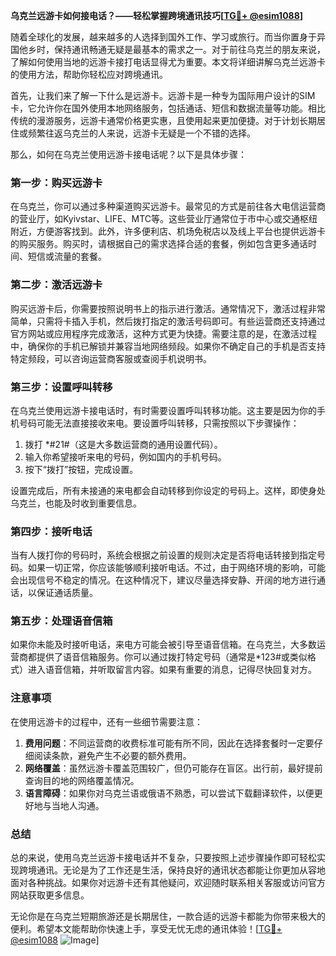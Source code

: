 **乌克兰远游卡如何接电话？——轻松掌握跨境通讯技巧[[TG💪+ @esim1088](https://t.me/s/esim1088)]**

随着全球化的发展，越来越多的人选择到国外工作、学习或旅行。而当你置身于异国他乡时，保持通讯畅通无疑是最基本的需求之一。对于前往乌克兰的朋友来说，了解如何使用当地的远游卡接打电话显得尤为重要。本文将详细讲解乌克兰远游卡的使用方法，帮助你轻松应对跨境通讯。

首先，让我们来了解一下什么是远游卡。远游卡是一种专为国际用户设计的SIM卡，它允许你在国外使用本地网络服务，包括通话、短信和数据流量等功能。相比传统的漫游服务，远游卡通常价格更实惠，且使用起来更加便捷。对于计划长期居住或频繁往返乌克兰的人来说，远游卡无疑是一个不错的选择。

那么，如何在乌克兰使用远游卡接电话呢？以下是具体步骤：

### 第一步：购买远游卡

在乌克兰，你可以通过多种渠道购买远游卡。最常见的方式是前往各大电信运营商的营业厅，如Kyivstar、LIFE、MTC等。这些营业厅通常位于市中心或交通枢纽附近，方便游客找到。此外，许多便利店、机场免税店以及线上平台也提供远游卡的购买服务。购买时，请根据自己的需求选择合适的套餐，例如包含更多通话时间、短信或流量的套餐。

### 第二步：激活远游卡

购买远游卡后，你需要按照说明书上的指示进行激活。通常情况下，激活过程非常简单，只需将卡插入手机，然后拨打指定的激活号码即可。有些运营商还支持通过官方网站或应用程序完成激活，这种方式更为快捷。需要注意的是，在激活过程中，确保你的手机已解锁并兼容当地网络频段。如果你不确定自己的手机是否支持特定频段，可以咨询运营商客服或查阅手机说明书。

### 第三步：设置呼叫转移

在乌克兰使用远游卡接电话时，有时需要设置呼叫转移功能。这主要是因为你的手机号码可能无法直接接收来电。要设置呼叫转移，只需按照以下步骤操作：

1. 拨打 *#21#（这是大多数运营商的通用设置代码）。
2. 输入你希望接听来电的号码，例如国内的手机号码。
3. 按下“拨打”按钮，完成设置。

设置完成后，所有未接通的来电都会自动转移到你设定的号码上。这样，即使身处乌克兰，也能及时收到重要信息。

### 第四步：接听电话

当有人拨打你的号码时，系统会根据之前设置的规则决定是否将电话转接到指定号码。如果一切正常，你应该能够顺利接听电话。不过，由于网络环境的影响，可能会出现信号不稳定的情况。在这种情况下，建议尽量选择安静、开阔的地方进行通话，以保证通话质量。

### 第五步：处理语音信箱

如果你未能及时接听电话，来电方可能会被引导至语音信箱。在乌克兰，大多数运营商都提供了语音信箱服务。你可以通过拨打特定号码（通常是*123#或类似格式）进入语音信箱，并听取留言内容。如果有重要的消息，记得尽快回复对方。

### 注意事项

在使用远游卡的过程中，还有一些细节需要注意：

1. **费用问题**：不同运营商的收费标准可能有所不同，因此在选择套餐时一定要仔细阅读条款，避免产生不必要的额外费用。
2. **网络覆盖**：虽然远游卡覆盖范围较广，但仍可能存在盲区。出行前，最好提前查询目的地的网络覆盖情况。
3. **语言障碍**：如果你对乌克兰语或俄语不熟悉，可以尝试下载翻译软件，以便更好地与当地人沟通。

### 总结

总的来说，使用乌克兰远游卡接电话并不复杂，只要按照上述步骤操作即可轻松实现跨境通讯。无论是为了工作还是生活，保持良好的通讯状态都能让你更加从容地面对各种挑战。如果你对远游卡还有其他疑问，欢迎随时联系相关客服或访问官方网站获取更多信息。

无论你是在乌克兰短期旅游还是长期居住，一款合适的远游卡都能为你带来极大的便利。希望本文能帮助你快速上手，享受无忧无虑的通讯体验！[[TG💪+ @esim1088](https://t.me/s/esim1088) ![Image](https://i.postimg.cc/4NQfJmqS/Snipaste-2025-05-13-00-14-12.png)]